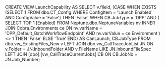 CREATE VIEW LaunchCapability AS
SELECT
    v.fileid,
    (CASE
        WHEN EXISTS (SELECT 1 FROM dbo.CT_Config WHERE ConfigItem = 'Launch Enabled' AND ConfigValue = 'False') THEN 'False'
        WHEN CB.JobType = 'DPP' AND (
            SELECT TOP 1 [Enabled]
            FROM Neptune.dbo.NeptuneVariables nv
            INNER JOIN Cobra.Environments ce ON nv.varName = 'DPP_Default_BatchWorkflowEndpoint' AND nv.varValue = ce.Environment
        ) <> 1 THEN 'False'
        ELSE 'True'
     END) AS CanLaunch,
    CB.JobType
FROM dbo.vw_ExistingFiles_New v
LEFT JOIN dbo.vw_CallTraceJobList JN ON v.Folder = JN.InboundFolder AND v.FileName LIKE JN.InboundFileSpec
LEFT JOIN [dbo].[vw_CallTraceCurrentJobs] CB ON CB.JobNo = JN.Job_Number;
